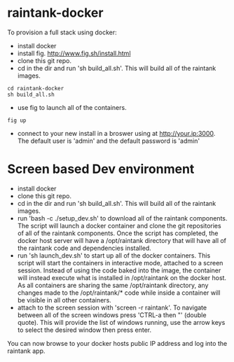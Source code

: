 raintank-docker
===============

To provision a full stack using docker:

- install docker
- install fig. http://www.fig.sh/install.html
- clone this git repo.
- cd in the dir and run 'sh build_all.sh'.  This will build all of the raintank images.
```
cd raintank-docker
sh build_all.sh
```
- use fig to launch all of the containers. 

```
fig up
```

- connect to your new install in a broswer using at http://your.ip:3000.  The default user is 'admin' and the default password is 'admin'


Screen based Dev environment
================
- install docker
- clone this git repo.
- cd in the dir and run 'sh build_all.sh'.  This will build all of the raintank images.
- run 'bash -c ./setup_dev.sh' to download all of the raintank components.  The script will launch a docker container and clone the git repositories of all of the raintank components.  Once the script has completed, the docker host server will have a /opt/raintank directory that will have all of the raintank code and dependencies installed.
- run 'sh launch_dev.sh' to start up all of the docker containers.  This script will start the containers in interactive mode, attached to a screen session.  Instead of using the code baked into the image, the container will instead execute what is installed in /opt/raintank on the docker host.  As all containers are sharing the same /opt/raintank directory, any changes made to the /opt/raintank/* code while inside a container will be visible in all other containers.
- attach to the screen session with 'screen -r raintank'.  To navigate between all of the screen windows press 'CTRL-a then "' (double quote).  This will provide the list of windows running, use the arrow keys to select the desired window then press enter.

You can now browse to your docker hosts public IP address and log into the raintank app.
